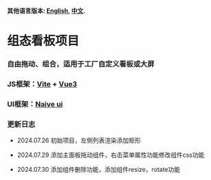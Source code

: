 **其他语言版本: [English](README.md), [中文](README_zh.md).**

# 组态看板项目
### 自由拖动、组合，适用于工厂自定义看板或大屏
### JS框架：[Vite](https://vitejs.dev/) + [Vue3](https://vuejs.org/)
### UI框架：[Naive ui](https://www.naiveui.com/)

### 更新日志
- 2024.07.26 初始项目，左侧列表渲染添加矩形
* 2024.07.29 添加主面板拖动组件，右击菜单属性功能修改组件css功能
+ 2024.07.30 添加组件删除功能，添加组件resize，rotate功能
